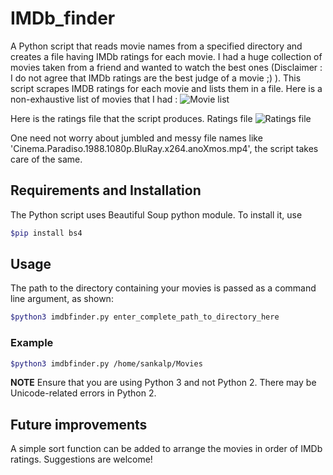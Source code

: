 # IMDb_finder #

A Python script that reads movie names from a specified directory and creates a file having IMDb ratings for each movie. I had a huge collection of movies taken from a friend and wanted to watch the best ones (Disclaimer : I do not agree that IMDb ratings are the best judge of a movie ;) ). This script scrapes IMDB ratings for each movie and lists them in a file.
Here is a non-exhaustive list of movies that I had :
![Movie list](https://github.com/sankalp-sangle/imdb_finder/blob/master/Sample_Images/movielist.png)

Here is the ratings file that the script produces.
Ratings file
![Ratings file](https://github.com/sankalp-sangle/imdb_finder/blob/master/Sample_Images/Generated_ratings.png)

One need not worry about jumbled and messy file names like 'Cinema.Paradiso.1988.1080p.BluRay.x264.anoXmos.mp4', the script takes care of the same.

## Requirements and Installation ##

The Python script uses Beautiful Soup python module. To install it, use
```bash
$pip install bs4
```

## Usage ##
The path to the directory containing your movies is passed as a command line argument, as shown:
```bash
$python3 imdbfinder.py enter_complete_path_to_directory_here
```
### Example ###
```bash
$python3 imdbfinder.py /home/sankalp/Movies
```

**NOTE** 
Ensure that you are using Python 3 and not Python 2. There may be Unicode-related errors in Python 2.

## Future improvements ##

A simple sort function can be added to arrange the movies in order of IMDb ratings.
Suggestions are welcome!
